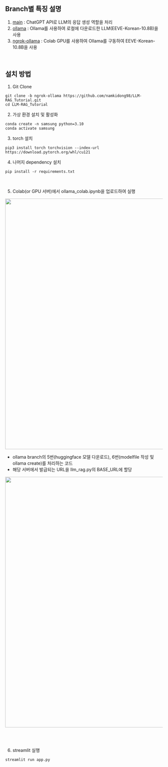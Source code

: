 ## Branch별 특징 설명
1. <a href="https://github.com/namkidong98/LLM-RAG_Tuturoial">main</a> : ChatGPT API로 LLM의 응답 생성 역할을 처리
2. <a href="https://github.com/namkidong98/LLM-RAG_Tuturoial/tree/ollama">ollama</a> : Ollama를 사용하여 로컬에 다운로드한 LLM(EEVE-Korean-10.8B)을 사용
3. <a href="https://github.com/namkidong98/LLM-RAG_Tuturoial/tree/ngrok-ollama">ngrok-ollama</a> : Colab GPU를 사용하여 Ollama를 구동하여 EEVE-Korean-10.8B을 사용

<br>

## 설치 방법

1. Git Clone
```
git clone -b ngrok-ollama https://github.com/namkidong98/LLM-RAG_Tutorial.git
cd LLM-RAG_Tutorial
```

2. 가상 환경 설치 및 활성화
```
conda create -n samsung python=3.10
conda activate samsung
```

3. torch 설치
```
pip3 install torch torchvision --index-url https://download.pytorch.org/whl/cu121
```

4. 나머지 dependency 설치
```
pip install -r requirements.txt
```

<br>

5. Colab(or GPU 서버)에서 ollama_colab.ipynb을 업로드하여 실행
<img width=800 src="https://github.com/namkidong98/LLM-RAG_Tutorial/assets/113520117/664672c8-ad70-4bd8-b5dd-07a51755ad49">

- ollama branch의 5번(huggingface 모델 다운로드), 6번(modelfile 작성 및 ollama create)를 처리하는 코드
- 해당 서버에서 발급되는 URL을 llm_rag.py의 BASE_URL에 할당
<img width=800 src="https://github.com/namkidong98/LLM-RAG_Tutorial/assets/113520117/3654f4cc-a4cc-421b-87e6-35413edc3ef8">

<br><br>

6. streamlit 실행
```
streamlit run app.py
```
